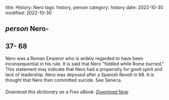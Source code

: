 title: History: Nero
tags: history, person
category: history
date: 2022-10-30
modified: 2022-10-30

## _person_  Nero-
  37-
68
-
Nero was a Roman Emperor who is widely
  regarded to have been inconsequential in his rule.  It is said that
  Nero "fiddled while Rome burned."  This statement may indicate
  that Nero had a propensity for good spirit and lack of
  leadership.  Nero was deposed after a Spanish Revolt in 68.  It is
  thought that Nero then committed suicide. See   Seneca.


###### Download *this* dictionary as a Free eBook: [Download Now]({static}static/SerfHistoryDictionary.pdf)

